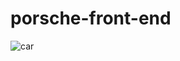 # porsche-front-end


 
![car](https://user-images.githubusercontent.com/59448862/103535336-93204980-4ea1-11eb-90bc-9b53c405ed7d.PNG)

